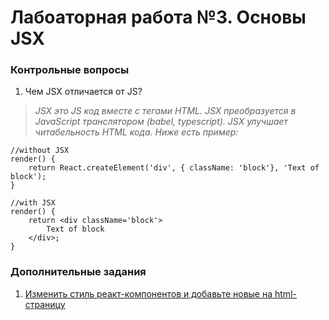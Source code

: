 # Лабоаторная работа №3. Основы JSX

### Контрольные вопросы

1. Чем JSX отличается от JS?

> *JSX это JS код вместе с тегами HTML. JSX преобразуется в JavaScript транслятором (babel, typescript). JSX улучшает читабельность HTML кода. Ниже есть пример:*
```
//without JSX
render() {
    return React.createElement('div', { className: 'block'}, 'Text of block');
}

//with JSX
render() {
    return <div className='block'>
        Text of block
    </div>;
}
```

### Дополнительные задания

1. [Изменить стиль реакт-компонентов и добавьте новые на html-страницу](extra "Изменить стиль реакт-компонентов и добавьте новые на html-страницу")